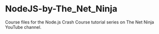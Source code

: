 # NodeJS-by-The_Net_Ninja

Course files for the Node.js Crash Course tutorial series on The Net Ninja YouTube channel.